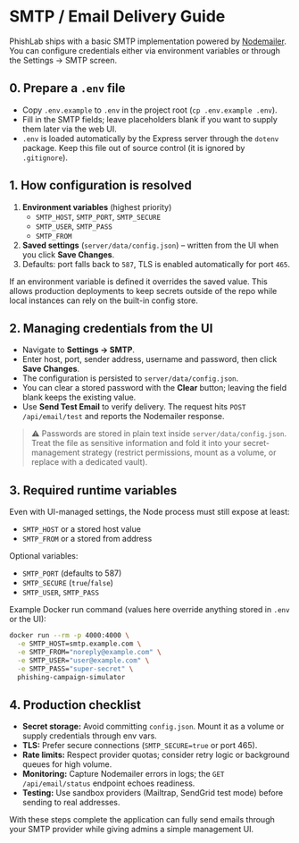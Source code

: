 # SMTP / Email Delivery Guide

PhishLab ships with a basic SMTP implementation powered by [Nodemailer](https://www.npmjs.com/package/nodemailer). You can configure credentials either via environment variables or through the Settings → SMTP screen.

## 0. Prepare a `.env` file

- Copy `.env.example` to `.env` in the project root (`cp .env.example .env`).
- Fill in the SMTP fields; leave placeholders blank if you want to supply them later via the web UI.
- `.env` is loaded automatically by the Express server through the `dotenv` package. Keep this file out of source control (it is ignored by `.gitignore`).

## 1. How configuration is resolved

1. **Environment variables** (highest priority)
   - `SMTP_HOST`, `SMTP_PORT`, `SMTP_SECURE`
   - `SMTP_USER`, `SMTP_PASS`
   - `SMTP_FROM`
2. **Saved settings** (`server/data/config.json`) – written from the UI when you click **Save Changes**.
3. Defaults: port falls back to `587`, TLS is enabled automatically for port `465`.

If an environment variable is defined it overrides the saved value. This allows production deployments to keep secrets outside of the repo while local instances can rely on the built-in config store.

## 2. Managing credentials from the UI

- Navigate to **Settings → SMTP**.
- Enter host, port, sender address, username and password, then click **Save Changes**.
- The configuration is persisted to `server/data/config.json`.
- You can clear a stored password with the **Clear** button; leaving the field blank keeps the existing value.
- Use **Send Test Email** to verify delivery. The request hits `POST /api/email/test` and reports the Nodemailer response.

> ⚠️ Passwords are stored in plain text inside `server/data/config.json`. Treat the file as sensitive information and fold it into your secret-management strategy (restrict permissions, mount as a volume, or replace with a dedicated vault).

## 3. Required runtime variables

Even with UI-managed settings, the Node process must still expose at least:

- `SMTP_HOST` or a stored host value
- `SMTP_FROM` or a stored from address

Optional variables:

- `SMTP_PORT` (defaults to 587)
- `SMTP_SECURE` (`true`/`false`)
- `SMTP_USER`, `SMTP_PASS`

Example Docker run command (values here override anything stored in `.env` or the UI):

```bash
docker run --rm -p 4000:4000 \
  -e SMTP_HOST=smtp.example.com \
  -e SMTP_FROM="noreply@example.com" \
  -e SMTP_USER="user@example.com" \
  -e SMTP_PASS="super-secret" \
  phishing-campaign-simulator
```

## 4. Production checklist

- **Secret storage:** Avoid committing `config.json`. Mount it as a volume or supply credentials through env vars.
- **TLS:** Prefer secure connections (`SMTP_SECURE=true` or port 465).
- **Rate limits:** Respect provider quotas; consider retry logic or background queues for high volume.
- **Monitoring:** Capture Nodemailer errors in logs; the `GET /api/email/status` endpoint echoes readiness.
- **Testing:** Use sandbox providers (Mailtrap, SendGrid test mode) before sending to real addresses.

With these steps complete the application can fully send emails through your SMTP provider while giving admins a simple management UI.
